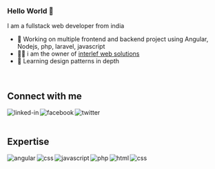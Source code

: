 ### Hello World 👋
I am a fullstack web developer from india
- 🔭 Working on multiple frontend and backend project using Angular, Nodejs, php, laravel, javascript
- 🧑‍💼 i am the owner of [interlef web solutions](https://interlef.com)
- 🌱 Learning design patterns in depth
<br>

## Connect with me

[<img align="left" alt="linked-in" src="https://img.shields.io/badge/linkedin-%230077B5.svg?&style=for-the-badge&logo=linkedin&logoColor=white" />](https://www.linkedin.com/in/shivamsi687/)
[<img align="left" alt="facebook" src="https://img.shields.io/badge/facebook-%231877F2.svg?&style=for-the-badge&logo=facebook&logoColor=white" />](https://www.facebook.com/profile.php?id=100013939752083)
[<img align="left" alt="twitter" src="https://img.shields.io/badge/twitter-%231DA1F2.svg?&style=for-the-badge&logo=twitter&logoColor=white" />](https://twitter.com/shivam_687)
<br>
<br>
## Expertise
<img align="left" alt="angular" src="https://img.shields.io/badge/Angular-Love-red" />
<img align="left" alt="css" src="https://img.shields.io/badge/react-Love-blue" />
<img align="left" alt="javascript" src="https://img.shields.io/badge/Javascript-Love-yellow" />
<img align="left" alt="php" src="https://img.shields.io/badge/PHP-Love-blue" />
<img align="left" alt="html" src="https://img.shields.io/badge/html-Love-blue" />
<img align="left" alt="css" src="https://img.shields.io/badge/css-Love-yellowgreen" />
<br>
<br>
